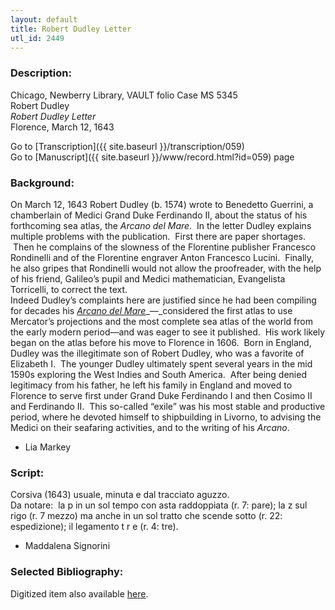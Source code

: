 ```yaml
---
layout: default
title: Robert Dudley Letter
utl_id: 2449
---
```


###  Description:

Chicago, Newberry Library, VAULT folio Case MS 5345<br>
Robert Dudley<br>
_Robert Dudley Letter_<br>
Florence, March 12, 1643

Go to [Transcription]({{ site.baseurl }}/transcription/059)<br>
Go to [Manuscript]({{ site.baseurl }}/www/record.html?id=059) page 

###  Background:

On March 12, 1643 Robert Dudley (b. 1574) wrote to Benedetto Guerrini, a chamberlain of Medici Grand Duke Ferdinando II, about the status of his forthcoming sea atlas, the _Arcano del Mare_.  In the letter Dudley explains multiple problems with the publication.  First there are paper shortages.  Then he complains of the slowness of the Florentine publisher Francesco Rondinelli and of the Florentine engraver Anton Francesco Lucini.  Finally, he also gripes that Rondinelli would not allow the proofreader, with the help of his friend, Galileo’s pupil and Medici mathematician, Evangelista Torricelli, to correct the text.  <br>
Indeed Dudley’s complaints here are justified since he had been compiling for decades his [_Arcano del Mare_](https://iiif.lib.harvard.edu/manifests/view/drs:44717498$650i)_––_considered the first atlas to use Mercator’s projections and the most complete sea atlas of the world from the early modern period––and was eager to see it published.  His work likely began on the atlas before his move to Florence in 1606.  Born in England, Dudley was the illegitimate son of Robert Dudley, who was a favorite of Elizabeth I.  The younger Dudley ultimately spent several years in the mid 1590s exploring the West Indies and South America.  After being denied legitimacy from his father, he left his family in England and moved to Florence to serve first under Grand Duke Ferdinando I and then Cosimo II and Ferdinando II.  This so-called “exile” was his most stable and productive period, where he devoted himself to shipbuilding in Livorno, to advising the Medici on their seafaring activities, and to the writing of his _Arcano_.
-  Lia Markey

###  Script:

Corsiva (1643) usuale, minuta e dal tracciato aguzzo.<br>
Da notare:  la p in un sol tempo con asta raddoppiata (r. 7: pare); la z sul rigo (r. 7 mezzo) ma anche in un sol tratto che scende sotto (r. 22: espedizione); il legamento t r e (r. 4: tre).<br>
- Maddalena Signorini

###  Selected Bibliography:

Digitized item also available [here](http://digcoll.newberry.org/#/item/ia-case_ms_5345).

